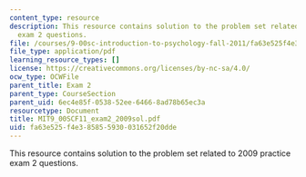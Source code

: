 ```yaml
---
content_type: resource
description: This resource contains solution to the problem set related to 2009 practice
  exam 2 questions.
file: /courses/9-00sc-introduction-to-psychology-fall-2011/fa63e525f4e385855930031652f20dde_MIT9_00SCF11_exam2_2009sol.pdf
file_type: application/pdf
learning_resource_types: []
license: https://creativecommons.org/licenses/by-nc-sa/4.0/
ocw_type: OCWFile
parent_title: Exam 2
parent_type: CourseSection
parent_uid: 6ec4e85f-0538-52ee-6466-8ad78b65ec3a
resourcetype: Document
title: MIT9_00SCF11_exam2_2009sol.pdf
uid: fa63e525-f4e3-8585-5930-031652f20dde
---
```

This resource contains solution to the problem set related to 2009 practice exam 2 questions.